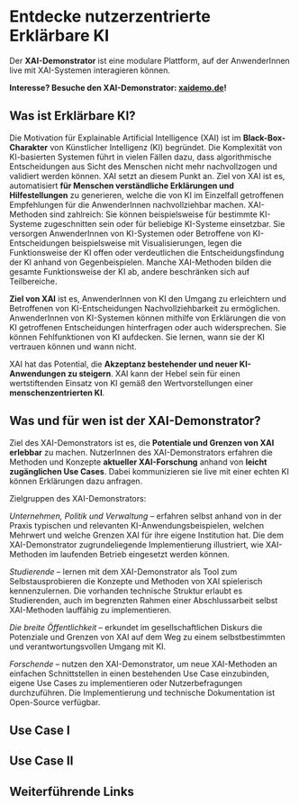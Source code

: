 # Entdecke nutzerzentrierte Erklärbare KI

Der **XAI-Demonstrator** ist eine modulare Plattform, auf der AnwenderInnen live mit XAI-Systemen interagieren können.

**Interesse? Besuche den XAI-Demonstrator: [xaidemo.de](https://test.xaidemo.de)!**

## Was ist Erklärbare KI?

Die Motivation für Explainable Artificial Intelligence (XAI) ist im **Black-Box-Charakter** von Künstlicher Intelligenz (KI) begründet. Die Komplexität von KI-basierten Systemen führt in vielen Fällen dazu, dass algorithmische Entscheidungen aus Sicht des Menschen nicht mehr nachvollzogen und validiert werden können. XAI setzt an diesem Punkt an. Ziel von XAI ist es, automatisiert **für Menschen verständliche Erklärungen und Hilfestellungen** zu generieren, welche die von KI im Einzelfall getroffenen Empfehlungen für die AnwenderInnen nachvollziehbar machen. XAI-Methoden sind zahlreich: Sie können beispielsweise für bestimmte KI-Systeme zugeschnitten sein oder für beliebige KI-Systeme einsetzbar. Sie versorgen AnwenderInnen von KI-Systemen oder Betroffene von KI-Entscheidungen beispielsweise mit Visualisierungen, legen die Funktionsweise der KI offen oder verdeutlichen die Entscheidungsfindung der KI anhand von Gegenbeispielen. Manche XAI-Methoden bilden die gesamte Funktionsweise der KI ab, andere beschränken sich auf Teilbereiche. 

**Ziel von XAI** ist es, AnwenderInnen von KI den Umgang zu erleichtern und Betroffenen von KI-Entscheidungen Nachvollziehbarkeit zu ermöglichen. AnwenderInnen von KI-Systemen können mithilfe von Erklärungen die von KI getroffenen Entscheidungen hinterfragen oder auch widersprechen. Sie können Fehlfunktionen von KI aufdecken. Sie lernen, wann sie der KI vertrauen können und wann nicht. 

XAI hat das Potential, die **Akzeptanz bestehender und neuer KI-Anwendungen zu steigern**. XAI kann der Hebel sein für einen wertstiftenden Einsatz von KI gemäß den Wertvorstellungen einer **menschenzentrierten KI**. 

## Was und für wen ist der XAI-Demonstrator?
Ziel des XAI-Demonstrators ist es, die **Potentiale und Grenzen von XAI erlebbar** zu machen. NutzerInnen des XAI-Demonstrators erfahren die Methoden und Konzepte **aktueller XAI-Forschung** anhand von **leicht zugänglichen Use Cases**. Dabei kommunizieren sie live mit einer echten KI können Erklärungen dazu anfragen.

Zielgruppen des XAI-Demonstrators:

*Unternehmen, Politik und Verwaltung* – erfahren selbst anhand von in der Praxis typischen und relevanten KI-Anwendungsbeispielen, welchen Mehrwert und welche Grenzen XAI für ihre eigene Institution hat. Die dem XAI-Demonstrator zugrundeliegende Implementierung illustriert, wie XAI-Methoden im laufenden Betrieb eingesetzt werden können.

*Studierende* – lernen mit dem XAI-Demonstrator als Tool zum Selbstausprobieren die Konzepte und Methoden von XAI spielerisch kennenzulernen. Die vorhanden technische Struktur erlaubt es Studierenden, auch im begrenzten Rahmen einer Abschlussarbeit selbst XAI-Methoden lauffähig zu implementieren.

*Die breite Öffentlichkeit* – erkundet im gesellschaftlichen Diskurs die Potenziale und Grenzen von XAI auf dem Weg zu einem selbstbestimmten und verantwortungsvollen Umgang mit KI.

*Forschende* – nutzen den XAI-Demonstrator, um neue XAI-Methoden an einfachen Schnittstellen in einen bestehenden Use Case einzubinden, eigene Use Cases zu implementieren oder Nutzerbefragungen durchzuführen. Die Implementierung und technische Dokumentation ist Open-Source verfügbar.


## Use Case I

## Use Case II

## Weiterführende Links

